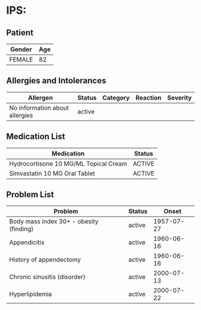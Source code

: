 # IPS:

## Patient

|Gender|Age|
|---|---|
|FEMALE|82|

## Allergies and Intolerances

|Allergen|Status|Category|Reaction|Severity|
|---|---|---|---|---|
|No information about allergies|active||||

## Medication List

|Medication|Status|
|---|---|
|Hydrocortisone 10 MG/ML Topical Cream|ACTIVE|
|Simvastatin 10 MG Oral Tablet|ACTIVE|

## Problem List

|Problem|Status|Onset|
|---|---|---|
|Body mass index 30+ - obesity (finding)|active|1957-07-27|
|Appendicitis|active|1960-06-16|
|History of appendectomy|active|1960-06-16|
|Chronic sinusitis (disorder)|active|2000-07-13|
|Hyperlipidemia|active|2000-07-22|

